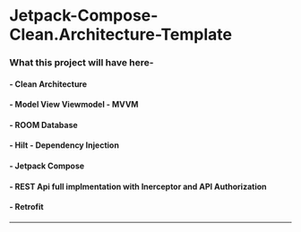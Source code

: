 # Jetpack-Compose-Clean.Architecture-Template
### What this project will have here-
#### - Clean Architecture
#### - Model View Viewmodel - MVVM
#### - ROOM Database
#### - Hilt - Dependency Injection
#### - Jetpack Compose
#### - REST Api full implmentation with Inerceptor and API Authorization
#### - Retrofit
___

